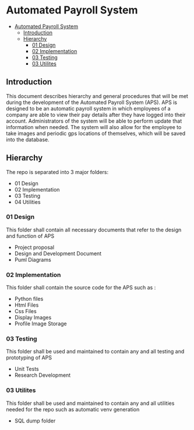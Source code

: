 # Automated Payroll System

<!-- TOC -->
* [Automated Payroll System](#automated-payroll-system)
  * [Introduction](#introduction)
  * [Hierarchy](#hierarchy)
    * [01 Design](#01-design)
    * [02 Implementation](#02-implementation)
    * [03 Testing](#03-testing)
    * [03 Utilites](#03-utilites)
<!-- TOC -->

## Introduction

This document describes hierarchy and general procedures that will be met
during the development of the Automated Payroll System (APS). APS is designed to be an automatic payroll system
in which employees of a company are able to view their pay details after they have logged into their account.
Administrators of the system will be able to perform update that information when needed. The system will also allow
for the employee to take images and periodic gps locations of themselves, which will be saved into the database.

## Hierarchy

The repo is separated into 3 major folders:

- 01 Design
- 02 Implementation
- 03 Testing
- 04 Utilities

### 01 Design

This folder shall contain all necessary documents that refer to the design
and function of APS 

- Project proposal
- Design and Development Document
- Puml Diagrams 


### 02 Implementation

This folder shall contain the source code for the APS such as :
- Python files
- Html Files
- Css Files
- Display Images
- Profile Image Storage


### 03 Testing

This folder shall be used and maintained to contain any and all testing and
prototyping of APS

- Unit Tests
- Research Development

### 03 Utilites

This folder shall be used and maintained to contain any and all utilities needed
for the repo such as automatic venv generation

- SQL dump folder
